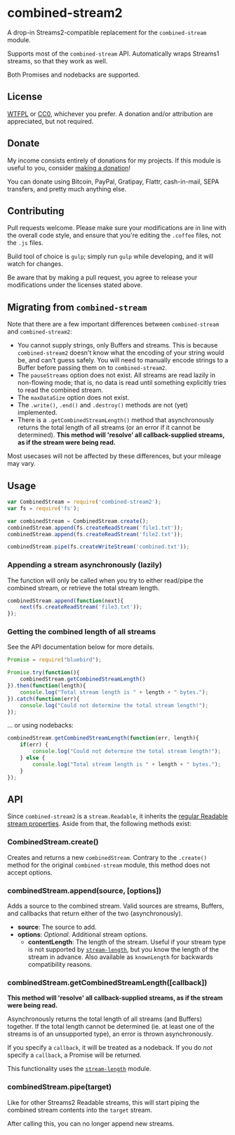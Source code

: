 # combined-stream2

A drop-in Streams2-compatible replacement for the `combined-stream` module.

Supports most of the `combined-stream` API. Automatically wraps Streams1 streams, so that they work as well.

Both Promises and nodebacks are supported.

## License

[WTFPL](http://www.wtfpl.net/txt/copying/) or [CC0](https://creativecommons.org/publicdomain/zero/1.0/), whichever you prefer. A donation and/or attribution are appreciated, but not required.

## Donate

My income consists entirely of donations for my projects. If this module is useful to you, consider [making a donation](http://cryto.net/~joepie91/donate.html)!

You can donate using Bitcoin, PayPal, Gratipay, Flattr, cash-in-mail, SEPA transfers, and pretty much anything else.

## Contributing

Pull requests welcome. Please make sure your modifications are in line with the overall code style, and ensure that you're editing the `.coffee` files, not the `.js` files.

Build tool of choice is `gulp`; simply run `gulp` while developing, and it will watch for changes.

Be aware that by making a pull request, you agree to release your modifications under the licenses stated above.

## Migrating from `combined-stream`

Note that there are a few important differences between `combined-stream` and `combined-stream2`:

* You cannot supply strings, only Buffers and streams. This is because `combined-stream2` doesn't know what the encoding of your string would be, and can't guess safely. You will need to manually encode strings to a Buffer before passing them on to `combined-stream2`.
* The `pauseStreams` option does not exist. All streams are read lazily in non-flowing mode; that is, no data is read until something explicitly tries to read the combined stream.
* The `maxDataSize` option does not exist.
* The `.write()`, `.end()` and `.destroy()` methods are not (yet) implemented.
* There is a `.getCombinedStreamLength()` method that asynchronously returns the total length of all streams (or an error if it cannot be determined). __This method will 'resolve' all callback-supplied streams, as if the stream were being read.__

Most usecases will not be affected by these differences, but your mileage may vary.

## Usage

```javascript
var CombinedStream = require('combined-stream2');
var fs = require('fs');

var combinedStream = CombinedStream.create();
combinedStream.append(fs.createReadStream('file1.txt'));
combinedStream.append(fs.createReadStream('file2.txt'));

combinedStream.pipe(fs.createWriteStream('combined.txt'));
```

### Appending a stream asynchronously (lazily)

The function will only be called when you try to either read/pipe the combined stream, or retrieve the total stream length.
```javascript
combinedStream.append(function(next){
	next(fs.createReadStream('file3.txt'));
});
```

### Getting the combined length of all streams

See the API documentation below for more details.

```javascript
Promise = require("bluebird");

Promise.try(function(){
	combinedStream.getCombinedStreamLength()
}).then(function(length){
	console.log("Total stream length is " + length + " bytes.");
}).catch(function(err){
	console.log("Could not determine the total stream length!");
});
```

... or using nodebacks:

```javascript
combinedStream.getCombinedStreamLength(function(err, length){
	if(err) {
		console.log("Could not determine the total stream length!");
	} else {
		console.log("Total stream length is " + length + " bytes.");
	}
});
```

## API

Since `combined-stream2` is a `stream.Readable`, it inherits the [regular Readable stream properties](http://nodejs.org/api/stream.html#stream_class_stream_readable). Aside from that, the following methods exist:

### CombinedStream.create()

Creates and returns a new `combinedStream`. Contrary to the `.create()` method for the original `combined-stream` module, this method does not accept options.

### combinedStream.append(source, [options])

Adds a source to the combined stream. Valid sources are streams, Buffers, and callbacks that return either of the two (asynchronously).

* __source__: The source to add.
* __options__: *Optional.* Additional stream options.
	* __contentLength__: The length of the stream. Useful if your stream type is not supported by [`stream-length`](https://www.npmjs.com/package/stream-length), but you know the length of the stream in advance. Also available as `knownLength` for backwards compatibility reasons.

### combinedStream.getCombinedStreamLength([callback])

__This method will 'resolve' all callback-supplied streams, as if the stream were being read.__

Asynchronously returns the total length of all streams (and Buffers) together. If the total length cannot be determined (ie. at least one of the streams is of an unsupported type), an error is thrown asynchronously.

If you specify a `callback`, it will be treated as a nodeback. If you do *not* specify a `callback`, a Promise will be returned.

This functionality uses the [`stream-length`](https://www.npmjs.com/package/stream-length) module.

### combinedStream.pipe(target)

Like for other Streams2 Readable streams, this will start piping the combined stream contents into the `target` stream.

After calling this, you can no longer append new streams.
